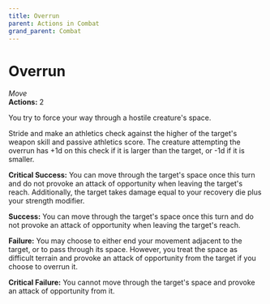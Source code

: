 ```yaml
---
title: Overrun
parent: Actions in Combat
grand_parent: Combat
---
```


# Overrun
*Move*<br>
**Actions:** 2<br>

You try to force your way through a hostile creature's space.

Stride and make an athletics check against the higher of the target's weapon skill and passive athletics score. The creature attempting the overrun has +1d on this check if it is larger than the target, or -1d if it is smaller.

**Critical Success:** You can move through the target's space once this turn and do not provoke an attack of opportunity when leaving the target's reach. Additionally, the target takes damage equal to your recovery die plus your strength modifier.

**Success:** You can move through the target's space once this turn and do not provoke an attack of opportunity when leaving the target's reach.

**Failure:** You may choose to either end your movement adjacent to the target, or to pass through its space. However, you treat the space as difficult terrain and provoke an attack of opportunity from the target if you choose to overrun it.

**Critical Failure:** You cannot move through the target's space and provoke an attack of opportunity from it.

